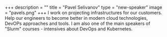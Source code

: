 +++
description = ""
title = "Pavel Selivanov"
type = "new-speaker"
image = "pavels.png"
+++
I work on projecting infrastructures for our customers. Help our engineers to become better in modern cloud technologies, DevOPs approaches and tools. I am also one of the main speakers of "Slurm" courses - intensives about DevOps and Kubernetes.
